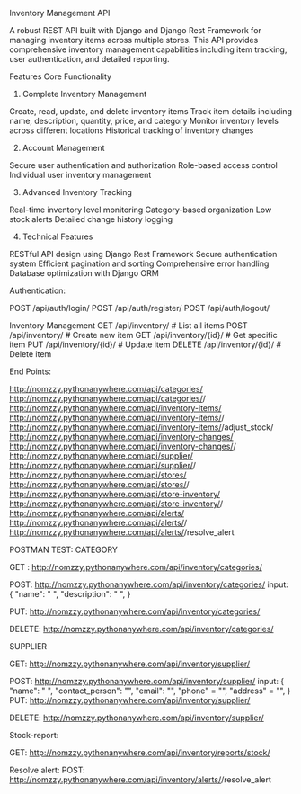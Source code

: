 Inventory Management API

A robust REST API built with Django and Django Rest Framework for managing inventory items across multiple stores. This API provides comprehensive inventory management capabilities including item tracking, user authentication, and detailed reporting.

Features
Core Functionality

1. Complete Inventory Management

Create, read, update, and delete inventory items
Track item details including name, description, quantity, price, and category
Monitor inventory levels across different locations
Historical tracking of inventory changes


2. Account Management

Secure user authentication and authorization
Role-based access control
Individual user inventory management


3. Advanced Inventory Tracking

Real-time inventory level monitoring
Category-based organization
Low stock alerts
Detailed change history logging



4. Technical Features

RESTful API design using Django Rest Framework
Secure authentication system
Efficient pagination and sorting
Comprehensive error handling
Database optimization with Django ORM


Authentication:

POST /api/auth/login/
POST /api/auth/register/
POST /api/auth/logout/

Inventory Management
GET    /api/inventory/            # List all items
POST   /api/inventory/            # Create new item
GET    /api/inventory/{id}/       # Get specific item
PUT    /api/inventory/{id}/       # Update item
DELETE /api/inventory/{id}/       # Delete item


End Points:

http://nomzzy.pythonanywhere.com/api/categories/
http://nomzzy.pythonanywhere.com/api/categories/<pk>/
http://nomzzy.pythonanywhere.com/api/inventory-items/
http://nomzzy.pythonanywhere.com/api/inventory-items/<pk>/
http://nomzzy.pythonanywhere.com/api/inventory-items/<pk>/adjust_stock/
http://nomzzy.pythonanywhere.com/api/inventory-changes/
http://nomzzy.pythonanywhere.com/api/inventory-changes/<pk>/
http://nomzzy.pythonanywhere.com/api/supplier/
http://nomzzy.pythonanywhere.com/api/supplier/<pk>/
http://nomzzy.pythonanywhere.com/api/stores/
http://nomzzy.pythonanywhere.com/api/stores/<pk>/
http://nomzzy.pythonanywhere.com/api/store-inventory/
http://nomzzy.pythonanywhere.com/api/store-inventory/<pk>/
http://nomzzy.pythonanywhere.com/api/alerts/
http://nomzzy.pythonanywhere.com/api/alerts/<pk>/
http://nomzzy.pythonanywhere.com/api/alerts/<pk>/resolve_alert


POSTMAN TEST:
CATEGORY

GET :
http://nomzzy.pythonanywhere.com/api/inventory/categories/

POST:
http://nomzzy.pythonanywhere.com/api/inventory/categories/
input: 
{
    "name": " ",
    "description": " ",
}

PUT:
http://nomzzy.pythonanywhere.com/api/inventory/categories/

DELETE:
http://nomzzy.pythonanywhere.com/api/inventory/categories/


SUPPLIER

GET:
http://nomzzy.pythonanywhere.com/api/inventory/supplier/

POST:
http://nomzzy.pythonanywhere.com/api/inventory/supplier/
input:
{
    "name": " ",
    "contact_person": "",
    "email": "",
    "phone" = "",
    "address" = "",
}
PUT:
http://nomzzy.pythonanywhere.com/api/inventory/supplier/

DELETE:
http://nomzzy.pythonanywhere.com/api/inventory/supplier/


Stock-report:

GET:
http://nomzzy.pythonanywhere.com/api/inventory/reports/stock/


Resolve alert:
POST:
http://nomzzy.pythonanywhere.com/api/inventory/alerts/<pk>/resolve_alert




